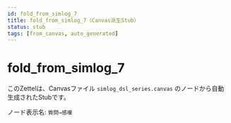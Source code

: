 ```yaml
---
id: fold_from_simlog_7
title: fold_from_simlog_7（Canvas派生Stub）
status: stub
tags: [from_canvas, auto_generated]
---
```


# fold_from_simlog_7

このZettelは、Canvasファイル `simlog_dsl_series.canvas` のノードから自動生成されたStubです。

ノード表示名: `質問→感嘆`
